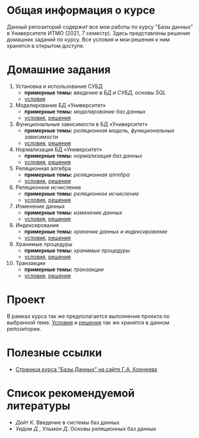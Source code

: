 # Общая информация о курсе

Данный репозиторий содержит все мои работы по курсу "Базы данных" в Университете ИТМО (2021, 7 семестр). Здесь
представлены решения домашних заданий по курсу. Все условия и мои решения к ним хранятся в открытом доступе.

# Домашние задания

1. Установка и использование СУБД
    * **примерные темы:** *введение в БД и СУБД, основы SQL*
    * [условия](hw01-setup/README.hw01-setup)
2. Моделирование БД «Университет»
    * **примерные темы:** *моделирование баз данных*
    * [условия](hw02-model/README.md), [решения](hw02-model)
3. Функциональные зависимости в БД «Университет»
    * **примерные темы:** *реляционная модель, функциональные зависимости*
    * [условия](hw03-functional-dependencies/README.md), [решения](hw03-functional-dependencies)
4. Нормализация БД «Университет»
    * **примерные темы:** *нормализация баз данных*
    * [условия](hw04-normzlization/README.md), [решения](hw04-normzlization)
5. Реляционная алгебра
    * **примерные темы:** *реляционная алгебра*
    * [условия](hw05-relational-algebra/README.md), [решения](hw05-relational-algebra)
6. Реляционное исчисление
    * **примерные темы:** *реляционное исчисление*
    * [условия](hw06-relational-calculus/README.md), [решения](hw06-relational-calculus)
7. Изменение данных
    * **примерные темы:** *изменение данных*
    * [условия](hw07-modifying/README.md), [решения](hw07-modifying)
8. Индексирование
    * **примерные темы:** *хранение данных и индексирование*
    * [условия](hw08-indexing/README.md), [решения](hw08-indexing)
9. Хранимые процедуры
    * **примерные темы:** *хранимые процедуры*
    * [условия](hw09-stored-functions/README.md), [решения](hw09-stored-functions)
10. Транзакции
    * **примерные темы:** *транзакции*
    * [условия](hw10-transactions/README.md), [решения](hw10-transactions)

# Проект

В рамках курса так же предполагается выполнение проекта по выбранной теме. [Условия](project/README.md) и [решения](project) так же хранятся в данном репозитории.

# Полезные ссылки

* [Страница курса "Базы Данных" на сайте Г.А. Корнеева](https://www.kgeorgiy.info/courses/dbms/)

# Список рекомендуемой литературы

* *Дейт К.* Введение в системы баз данных
* *Уидом Д.*, *Ульман Д.* Основы реляционных баз данных
